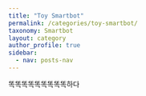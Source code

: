 ```yaml
---
title: "Toy Smartbot"
permalink: /categories/toy-smartbot/
taxonomy: Smartbot
layout: category
author_profile: true
sidebar:
  - nav: posts-nav
---
```

똑똑똑똑똑똑똑똑똑하다

